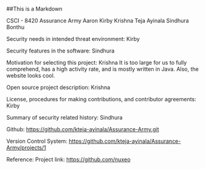 ##This is a Markdown
  
CSCI - 8420                                                                                                        Assurance Army
Aaron Kirby         	                        Krishna Teja Ayinala         	   Sindhura Bonthu          

Security needs in intended threat environment: Kirby

Security features in the software: Sindhura

Motivation for selecting this project: Krishna
	It is too large for us to fully comprehend, has a high activity rate, and is mostly written in Java. Also, the website looks cool.

Open source project description: Krishna

License, procedures for making contributions, and contributor agreements: Kirby

Summary of security related history: Sindhura

Github:  https://github.com/kteja-ayinala/Assurance-Army.git

Version Control System: https://github.com/kteja-ayinala/Assurance-Army/projects/1


Reference: Project link: https://github.com/nuxeo
